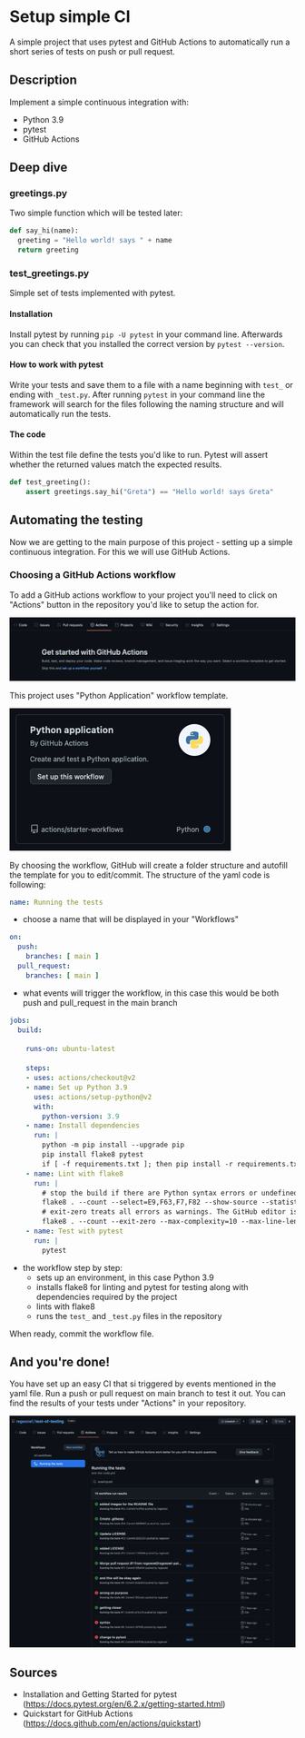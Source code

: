 # Setup simple CI

A simple project that uses pytest and GitHub Actions to automatically run a short series of tests on push or pull request.

## Description
Implement a simple continuous integration with:
- Python 3.9
- pytest
- GitHub Actions
 
## Deep dive
### greetings.py
Two simple function which will be tested later:
```python
def say_hi(name):
  greeting = "Hello world! says " + name
  return greeting
```

### test_greetings.py
Simple set of tests implemented with pytest. 
#### Installation
Install pytest by running `pip -U pytest` in your command line. Afterwards you can check that you installed the correct version by `pytest --version`. 
#### How to work with pytest
Write your tests and save them to a file with a name beginning with `test_` or ending with `_test.py`. After running `pytest` in your command line the framework will search for the files following the naming structure and will automatically run the tests.
#### The code
Within the test file define the tests you'd like to run. Pytest will assert whether the returned values match the expected results.
```python
def test_greeting():
    assert greetings.say_hi("Greta") == "Hello world! says Greta"
```

## Automating the testing
Now we are getting to the main purpose of this project - setting up a simple continuous integration. For this we will use GitHub Actions. 

### Choosing a GitHub Actions workflow 
To add a GitHub actions workflow to your project you'll need to click on "Actions" button in the repository you'd like to setup the action for.

!["Actions" button will be located under the name of your repository](https://raw.githubusercontent.com/regexowl/test-of-testing/main/images/simple-ci-setup-step-1.png)

This project uses "Python Application" workflow template. 

![Choose the workflow by clicking on "Set up this workflow"](https://raw.githubusercontent.com/regexowl/test-of-testing/main/images/simple-ci-setup-step-2.png)

By choosing the workflow, GitHub will create a folder structure and autofill the template for you to edit/commit. The structure of the yaml code is following:
```yaml
name: Running the tests
```
- choose a name that will be displayed in your "Workflows"

```yaml
on:
  push:
    branches: [ main ]
  pull_request:
    branches: [ main ]
 ```
 - what events will trigger the workflow, in this case this would be both push and pull_request in the main branch

```yaml
jobs:
  build:

    runs-on: ubuntu-latest

    steps:
    - uses: actions/checkout@v2
    - name: Set up Python 3.9
      uses: actions/setup-python@v2
      with:
        python-version: 3.9
    - name: Install dependencies
      run: |
        python -m pip install --upgrade pip
        pip install flake8 pytest
        if [ -f requirements.txt ]; then pip install -r requirements.txt; fi
    - name: Lint with flake8
      run: |
        # stop the build if there are Python syntax errors or undefined names
        flake8 . --count --select=E9,F63,F7,F82 --show-source --statistics
        # exit-zero treats all errors as warnings. The GitHub editor is 127 chars wide
        flake8 . --count --exit-zero --max-complexity=10 --max-line-length=127 --statistics
    - name: Test with pytest
      run: |
        pytest
```
- the workflow step by step:
  - sets up an environment, in this case Python 3.9
  - installs flake8 for linting and pytest for testing along with dependencies required by the project
  - lints with flake8
  - runs the `test_` and `_test.py` files in the repository

When ready, commit the workflow file.

## And you're done!
You have set up an easy CI that si triggered by events mentioned in the yaml file. Run a push or pull request on main branch to test it out. You can find the results of your tests under "Actions" in your repository.

![Filter by workflows by choosing from the list on the left](https://raw.githubusercontent.com/regexowl/test-of-testing/main/images/simple-ci-setup-step-3.png)

## Sources
- Installation and Getting Started for pytest (https://docs.pytest.org/en/6.2.x/getting-started.html)
- Quickstart for GitHub Actions (https://docs.github.com/en/actions/quickstart)
